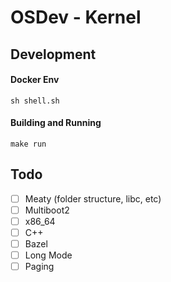 # OSDev - Kernel

## Development

#### Docker Env

`sh shell.sh`

#### Building and Running

`make run`

## Todo

- [ ] Meaty (folder structure, libc, etc)
- [ ] Multiboot2
- [ ] x86_64
- [ ] C++
- [ ] Bazel
- [ ] Long Mode
- [ ] Paging
